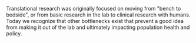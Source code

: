 Translational research was originally focused on moving from "bench to bedside", or from basic research in the lab to clinical research with humans. Today we recognize that other bottlenecks exist that prevent a good idea from making it out of the lab and ultimately impacting population health and policy. 
